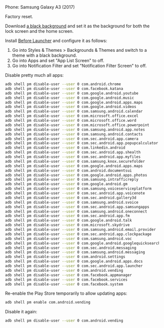Phone: Samsung Galaxy A3 (2017)

Factory reset.

Download [a black background](https://singlecolorimage.com/get/000000/100x100) and set it as the background for both the lock screen and the home screen.

Install [Before Launcher](https://play.google.com/store/apps/details?id=com.beforesoft.launcher) and configure it as follows:

1. Go into Styles & Themes > Backgrounds & Themes and switch to a theme with a black background.
2. Go into Apps and set "App List Screen" to off.
3. Go into Notification Filter and set "Notification Filter Screen" to off.

Disable pretty much all apps:

```bash
adb shell pm disable-user --user 0 com.android.chrome
adb shell pm disable-user --user 0 com.facebook.katana
adb shell pm disable-user --user 0 com.google.android.youtube
adb shell pm disable-user --user 0 com.google.android.music
adb shell pm disable-user --user 0 com.google.android.apps.maps
adb shell pm disable-user --user 0 com.google.android.videos
adb shell pm disable-user --user 0 com.samsung.android.calendar
adb shell pm disable-user --user 0 com.microsoft.office.excel
adb shell pm disable-user --user 0 com.microsoft.office.word
adb shell pm disable-user --user 0 com.microsoft.office.powerpoint
adb shell pm disable-user --user 0 com.samsung.android.app.notes
adb shell pm disable-user --user 0 com.samsung.android.contacts
adb shell pm disable-user --user 0 com.sec.android.app.camera
adb shell pm disable-user --user 0 com.sec.android.app.popupcalculator
adb shell pm disable-user --user 0 com.linkedin.android
adb shell pm disable-user --user 0 com.sec.android.app.shealth
adb shell pm disable-user --user 0 com.sec.android.app.myfiles
adb shell pm disable-user --user 0 com.samsung.knox.securefolder
adb shell pm disable-user --user 0 com.google.android.apps.maps
adb shell pm disable-user --user 0 com.android.documentsui
adb shell pm disable-user --user 0 com.google.android.apps.photos
adb shell pm disable-user --user 0 com.samsung.intrafficreply
adb shell pm disable-user --user 0 com.google.android.gm
adb shell pm disable-user --user 0 com.samsung.voiceserviceplatform
adb shell pm disable-user --user 0 com.sec.android.app.voicenote
adb shell pm disable-user --user 0 com.sec.android.gallery3d
adb shell pm disable-user --user 0 com.samsung.android.svoice
adb shell pm disable-user --user 0 com.sec.android.app.samsungapps
adb shell pm disable-user --user 0 com.samsung.android.oneconnect
adb shell pm disable-user --user 0 com.sec.android.app.fm
adb shell pm disable-user --user 0 com.google.android.talk
adb shell pm disable-user --user 0 com.microsoft.skydrive
adb shell pm disable-user --user 0 com.samsung.android.email.provider
adb shell pm disable-user --user 0 com.sec.android.app.clockpackage
adb shell pm disable-user --user 0 com.samsung.android.voc
adb shell pm disable-user --user 0 com.google.android.googlequicksearchbox
adb shell pm disable-user --user 0 com.sec.android.messaging
adb shell pm disable-user --user 0 com.samsung.android.messaging
adb shell pm disable-user --user 0 com.android.settings
adb shell pm disable-user --user 0 com.google.android.apps.docs
adb shell pm disable-user --user 0 com.sec.android.app.launcher
adb shell pm disable-user --user 0 com.android.vending
adb shell pm disable-user --user 0 com.facebook.appmanager
adb shell pm disable-user --user 0 com.facebook.services
adb shell pm disable-user --user 0 com.facebook.system
```

Re-enable the Play Store temporarily to allow updating apps:

```bash
adb shell pm enable com.android.vending
```

Disable it again:

```bash
adb shell pm disable-user --user 0 com.android.vending
```
